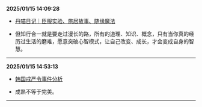 
**2025/01/15 14:09:28**

- [丹喵日记｜臣服实验、旅居故事、随缘魔法](https://mp.weixin.qq.com/s/WHwB8ToXWyYXkwwvU4JMBw)

- 但知行合一就是要走过漫长的路，所有的道理、知识、概念，只有当你真的经历过生活的磨难，愿意突破心智模式，让自己改变、成长，才会变成自身的智慧。


---


**2025/01/15 14:53:13**

- [韩国戒严令事件分析](https://mp.weixin.qq.com/s/2c4I8eHBEyHioPLwzlJmvA)

- 成熟不等于完美。


---

